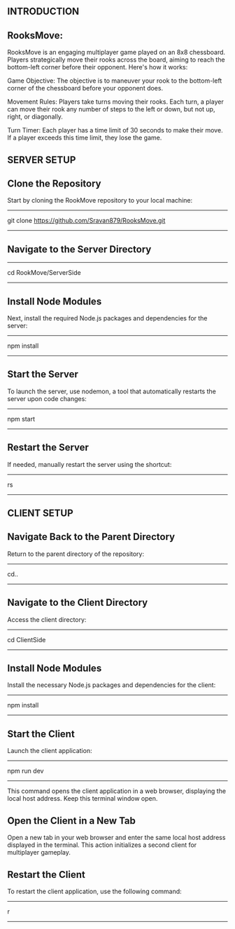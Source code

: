 ## INTRODUCTION

## RooksMove:
RooksMove is an engaging multiplayer game played on an 8x8 chessboard. Players strategically move their rooks across the board, aiming to reach the bottom-left corner before their opponent. Here's how it works:

Game Objective: The objective is to maneuver your rook to the bottom-left corner of the chessboard before your opponent does.

Movement Rules: Players take turns moving their rooks. Each turn, a player can move their rook any number of steps to the left or down, but not up, right, or diagonally.

Turn Timer: Each player has a time limit of 30 seconds to make their move. If a player exceeds this time limit, they lose the game.

## SERVER SETUP

## Clone the Repository
Start by cloning the RookMove repository to your local machine:
 
***
git clone https://github.com/Sravan879/RooksMove.git
***

## Navigate to the Server Directory

***
cd RookMove/ServerSide
***

## Install Node Modules
Next, install the required Node.js packages and dependencies for the server:

***
npm install
***

## Start the Server
To launch the server, use nodemon, a tool that automatically restarts the server upon code changes:

***
npm start
***

## Restart the Server
If needed, manually restart the server using the shortcut:

***
rs
***

## CLIENT SETUP

## Navigate Back to the Parent Directory
Return to the parent directory of the repository:

***
cd..
***

## Navigate to the Client Directory
Access the client directory:

***
cd ClientSide
***

## Install Node Modules
Install the necessary Node.js packages and dependencies for the client:

***
npm install
***

## Start the Client
Launch the client application:

***
npm run dev
***

This command opens the client application in a web browser, displaying the local host address. Keep this terminal window open.

## Open the Client in a New Tab
Open a new tab in your web browser and enter the same local host address displayed in the terminal. This action initializes a second client for multiplayer gameplay.

## Restart the Client
To restart the client application, use the following command:

***
r
***

